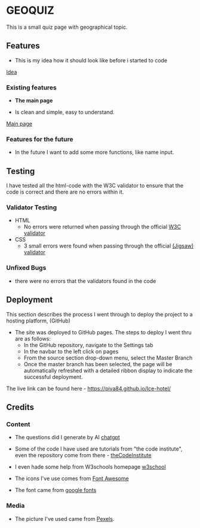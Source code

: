 # GEOQUIZ

This is a small quiz page with geographical topic.

## Features

- This is my idea how it should look like before i started to code

[Idea](https://github.com/Piva84/geoquiz/media_for_README.me/geoquiz.png)

### Existing features

- __The main page__

- Is clean and simple, easy to understand.

[Main page](https://github.com/Piva84/geoquiz/media_for_README.me/main_page_geo.jpg)

### Features for the future

- In the future I want to add some more functions, like name input.

## Testing

I have tested all the html-code with the W3C validator to ensure that the code is correct and there are no errors within it.

### Validator Testing 

- HTML
  - No errors were returned when passing through the official [W3C validator](https://validator.w3.org/)
- CSS
  - 3 small errors were found when passing through the official [(Jigsaw) validator](https://jigsaw.w3.org/css)

### Unfixed Bugs

- there were no errors that the validators found in the code

## Deployment

This section describes the process I went through to deploy the project to a hosting platform, (GitHub) 

- The site was deployed to GitHub pages. The steps to deploy I went thru are as follows: 
  - In the GitHub repository, navigate to the Settings tab
  - In the navbar to the left click on pages 
  - From the source section drop-down menu, select the Master Branch
  - Once the master branch has been selected, the page will be automatically refreshed with a detailed ribbon display to indicate the successful deployment. 

The live link can be found here - https://piva84.github.io/Ice-hotel/

## Credits

### Content

- The questions did I generate by AI [chatgpt](https://chat.openai.com/)

- Some of the code I have used are tutorials from "the code institute", even the repository come from there - [theCodeInstitute](http://www.codeinstitute.net)

- I even hade some help from W3schools homepage [w3school](https://www.w3schools.com/)

- The icons I've use comes from [Font Awesome](https://fontawesome.com/)

- The font came from [google fonts](https://fonts.google.com/)

### Media

- The picture I've used came from [Pexels](https://www.pexels.com/).